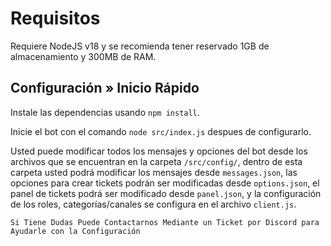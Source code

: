 # Requisitos
Requiere NodeJS v18 y se recomienda tener reservado 1GB de almacenamiento y 300MB de RAM.

## Configuración » Inicio Rápido

Instale las dependencias usando `npm install`.

Inicie el bot con el comando `node src/index.js` despues de configurarlo.

Usted puede modificar todos los mensajes y opciones del bot desde los archivos que se encuentran en la carpeta `/src/config/`, dentro de esta carpeta usted podrá modificar los mensajes desde `messages.json`, las opciones para crear tickets podrán ser modificadas desde `options.json`, el panel de tickets podrá ser modificado desde `panel.json`, y la configuración de los roles, categorías/canales se configura en el archivo `client.js`.

`Si Tiene Dudas Puede Contactarnos Mediante un Ticket por Discord para Ayudarle con la Configuración`
